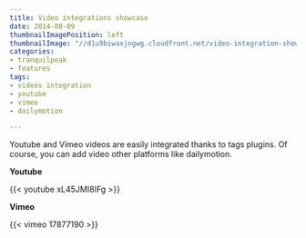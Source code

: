 ```yaml
---
title: Video integrations showcase
date: 2014-08-09
thumbnailImagePosition: left
thumbnailImage: "//d1u9biwaxjngwg.cloudfront.net/video-integration-showcase/peak-140.jpg"
categories:
- tranquilpeak
- features
tags:
- videos integration
- youtube
- vimeo
- dailymotion

---
```

Youtube and Vimeo videos are easily integrated thanks to tags plugins. Of course, you can add video other platforms like dailymotion.
<!--more-->

**Youtube**

{{< youtube xL45JMI8IFg >}}

**Vimeo**

{{< vimeo 17877190 >}}
